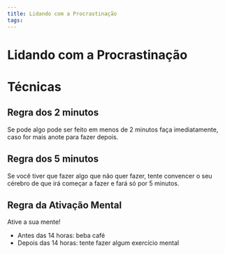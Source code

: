```yaml
---
title: Lidando com a Procrastinação
tags: 
---
```

# Lidando com a Procrastinação
# Técnicas
## Regra dos 2 minutos
Se pode algo pode ser feito em menos de 2 minutos faça imediatamente, caso for mais anote para fazer depois.

## Regra dos 5 minutos
Se você tiver que fazer algo que não quer fazer, tente convencer o seu cérebro de que irá começar a fazer e fará só por 5 minutos.

## Regra da Ativação Mental
Ative a sua mente!
- Antes das 14 horas: beba café
- Depois das 14 horas: tente fazer algum exercício mental